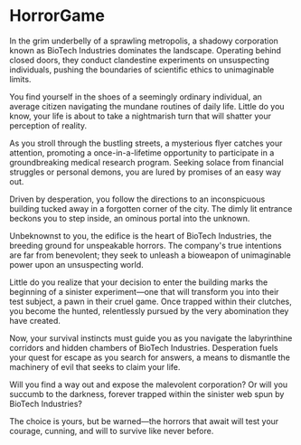 # HorrorGame
 
In the grim underbelly of a sprawling metropolis, a shadowy corporation known as BioTech Industries dominates the landscape. Operating behind closed doors, they conduct clandestine experiments on unsuspecting individuals, pushing the boundaries of scientific ethics to unimaginable limits.

You find yourself in the shoes of a seemingly ordinary individual, an average citizen navigating the mundane routines of daily life. Little do you know, your life is about to take a nightmarish turn that will shatter your perception of reality.

As you stroll through the bustling streets, a mysterious flyer catches your attention, promoting a once-in-a-lifetime opportunity to participate in a groundbreaking medical research program. Seeking solace from financial struggles or personal demons, you are lured by promises of an easy way out.

Driven by desperation, you follow the directions to an inconspicuous building tucked away in a forgotten corner of the city. The dimly lit entrance beckons you to step inside, an ominous portal into the unknown.

Unbeknownst to you, the edifice is the heart of BioTech Industries, the breeding ground for unspeakable horrors. The company's true intentions are far from benevolent; they seek to unleash a bioweapon of unimaginable power upon an unsuspecting world.

Little do you realize that your decision to enter the building marks the beginning of a sinister experiment—one that will transform you into their test subject, a pawn in their cruel game. Once trapped within their clutches, you become the hunted, relentlessly pursued by the very abomination they have created.

Now, your survival instincts must guide you as you navigate the labyrinthine corridors and hidden chambers of BioTech Industries. Desperation fuels your quest for escape as you search for answers, a means to dismantle the machinery of evil that seeks to claim your life.

Will you find a way out and expose the malevolent corporation? Or will you succumb to the darkness, forever trapped within the sinister web spun by BioTech Industries?

The choice is yours, but be warned—the horrors that await will test your courage, cunning, and will to survive like never before.
